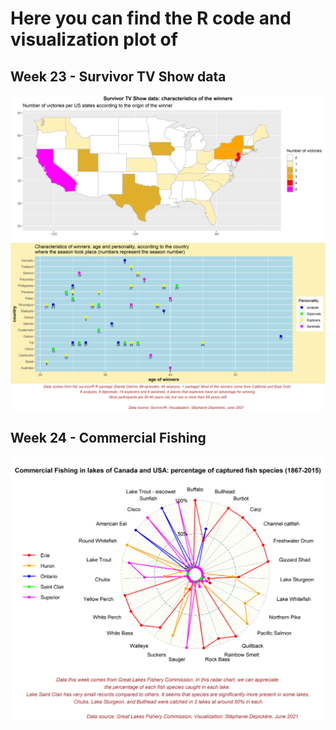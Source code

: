 # Here you can find the R code and visualization plot of 
## Week 23 - Survivor TV Show data

![image_Week23](MyTT2021-06-01.png)

## Week 24 - Commercial Fishing

![image_Week24](MyTT2021-06-08.png)

